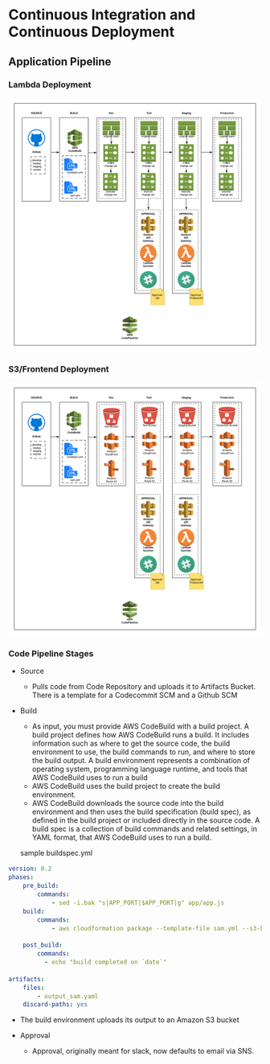 # Continuous Integration and Continuous Deployment

## Application Pipeline

### Lambda Deployment

![diagram1](__assets/diagram1.png)

### S3/Frontend Deployment

![diagram2](__assets/diagram2.png)

### Code Pipeline Stages

- Source

  - Pulls code from Code Repository and uploads it to Artifacts Bucket. There is a template for a Codecommit SCM and a Github SCM

- Build

  - As input, you must provide AWS CodeBuild with a build project. A build project defines how AWS CodeBuild runs a build. It includes information such as where to get the source code, the build environment to use, the build commands to run, and where to store the build output. A build environment represents a combination of operating system, programming language runtime, and tools that AWS CodeBuild uses to run a build
  - AWS CodeBuild uses the build project to create the build environment.
  - AWS CodeBuild downloads the source code into the build environment and then uses the build specification (build spec), as defined in the build project or included directly in the source code. A build spec is a collection of build commands and related settings, in YAML format, that AWS CodeBuild uses to run a build.

  sample buildspec.yml

```yaml
version: 0.2
phases:
    pre_build:
        commands:
            - sed -i.bak "s|APP_PORT|$APP_PORT|g" app/app.js
    build:
        commands:
            - aws cloudformation package --template-file sam.yml --s3-bucket $BUILD_OUTPUT_BUCKET --output-template-file output_sam.yaml

    post_build:
        commands:
          - echo "build completed on `date`"

artifacts:
    files:
        - output_sam.yaml
    discard-paths: yes
```

- The build environment uploads its output to an Amazon S3 bucket

- Approval 
  - Approval, originally meant for slack, now defaults to email via SNS.